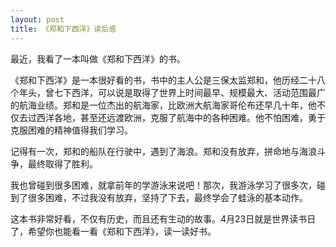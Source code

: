 ```yaml
---
layout: post
title: 《郑和下西洋》读后感
---
```



最近，我看了一本叫做《郑和下西洋》的书。

《郑和下西洋》是一本很好看的书，书中的主人公是三保太监郑和，他历经二十八个年头，曾七下西洋，可以说是取得了世界上时间最早、规模最大、活动范围最广的航海业绩。郑和是一位杰出的航海家，比欧洲大航海家哥伦布还早几十年，他不仅去过西洋各地，甚至还远渡欧洲，克服了航海中的各种困难。他不怕困难，勇于克服困难的精神值得我们学习。

记得有一次，郑和的船队在行驶中，遇到了海浪。郑和没有放弃，拼命地与海浪斗争，最终取得了胜利。

我也曾碰到很多困难，就拿前年的学游泳来说吧！那次，我游泳学习了很多次，碰到了很多困难，不过我没有放弃，坚持了下去，最终学会了蛙泳的基本动作。

这本书非常好看，不仅有历史，而且还有生动的故事。4月23日就是世界读书日了，希望你也能看一看《郑和下西洋》，读一读好书。
